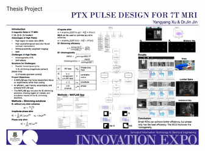 Thesis Project
<img src="https://github.com/Remosy/MRI-ROI-Tool/blob/master/Screen%20Shot%202018-11-06%20at%206.37.50%20pm.png">
